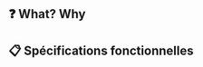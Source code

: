 ## ❓ What? Why

<!-- Intérêt de cette PR ? Qu'est ce qu'elle ajoute en gros -->

## 📋 Spécifications fonctionnelles

<!-- Si possible, une liste plus ou moins précise de ce qui a été fait techniquement parlant, si c'est trop chiant, on met rien :trollface: -->
